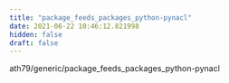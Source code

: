 ```yaml
---
title: "package_feeds_packages_python-pynacl"
date: 2021-06-22 10:46:12.821998
hidden: false
draft: false
---
```


ath79/generic/package_feeds_packages_python-pynacl

